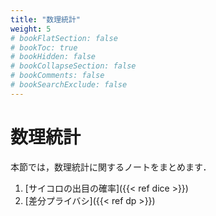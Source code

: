 ```yaml
---
title: "数理統計"
weight: 5
# bookFlatSection: false
# bookToc: true
# bookHidden: false
# bookCollapseSection: false
# bookComments: false
# bookSearchExclude: false
---
```


# 数理統計

本節では，数理統計に関するノートをまとめます．

1. [サイコロの出目の確率]({{< ref dice >}})
1. [差分プライバシ]({{< ref dp >}})
